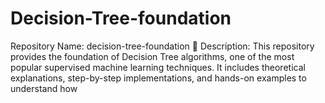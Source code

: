 # Decision-Tree-foundation
Repository Name:  decision-tree-foundation  📖 Description:  This repository provides the foundation of Decision Tree algorithms, one of the most popular supervised machine learning techniques. It includes theoretical explanations, step-by-step implementations, and hands-on examples to understand how 
